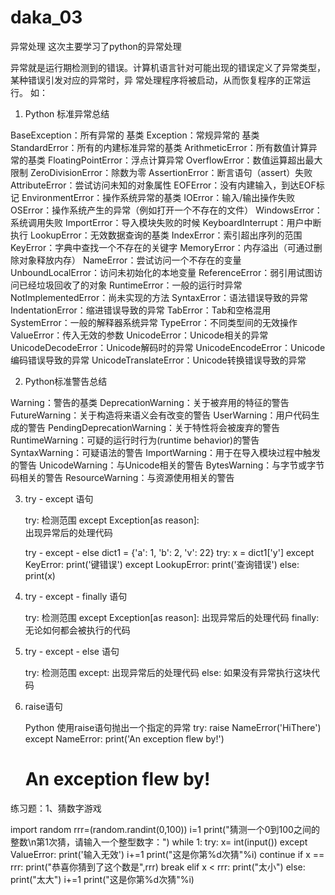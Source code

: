 # daka_03
异常处理
这次主要学习了python的异常处理

异常就是运行期检测到的错误。计算机语言针对可能出现的错误定义了异常类型，某种错误引发对应的异常时，异
常处理程序将被启动，从而恢复程序的正常运行。
如：

1. Python 标准异常总结

BaseException：所有异常的 基类
Exception：常规异常的 基类
StandardError：所有的内建标准异常的基类
ArithmeticError：所有数值计算异常的基类
FloatingPointError：浮点计算异常
OverflowError：数值运算超出最大限制
ZeroDivisionError：除数为零
AssertionError：断言语句（assert）失败
AttributeError：尝试访问未知的对象属性
EOFError：没有内建输入，到达EOF标记
EnvironmentError：操作系统异常的基类
IOError：输入/输出操作失败
OSError：操作系统产生的异常（例如打开一个不存在的文件）
WindowsError：系统调用失败
ImportError：导入模块失败的时候
KeyboardInterrupt：用户中断执行
LookupError：无效数据查询的基类
IndexError：索引超出序列的范围
KeyError：字典中查找一个不存在的关键字
MemoryError：内存溢出（可通过删除对象释放内存）
NameError：尝试访问一个不存在的变量
UnboundLocalError：访问未初始化的本地变量
ReferenceError：弱引用试图访问已经垃圾回收了的对象
RuntimeError：一般的运行时异常
NotImplementedError：尚未实现的方法
SyntaxError：语法错误导致的异常
IndentationError：缩进错误导致的异常
TabError：Tab和空格混用
SystemError：一般的解释器系统异常
TypeError：不同类型间的无效操作
ValueError：传入无效的参数
UnicodeError：Unicode相关的异常
UnicodeDecodeError：Unicode解码时的异常
UnicodeEncodeError：Unicode编码错误导致的异常
UnicodeTranslateError：Unicode转换错误导致的异常



2. Python标准警告总结

Warning：警告的基类
DeprecationWarning：关于被弃用的特征的警告
FutureWarning：关于构造将来语义会有改变的警告
UserWarning：用户代码生成的警告
PendingDeprecationWarning：关于特性将会被废弃的警告
RuntimeWarning：可疑的运行时行为(runtime behavior)的警告
SyntaxWarning：可疑语法的警告
ImportWarning：用于在导入模块过程中触发的警告
UnicodeWarning：与Unicode相关的警告
BytesWarning：与字节或字节码相关的警告
ResourceWarning：与资源使用相关的警告

3. try - except 语句

    try:
    检测范围
    except Exception[as reason]:    
    出现异常后的处理代码

    try - except - else 
    dict1 = {'a': 1, 'b': 2, 'v': 22}
    try:
        x = dict1['y']
    except KeyError:
        print('键错误')
    except LookupError:
        print('查询错误')
    else:
        print(x)

4. try - except - finally 语句

    try:
        检测范围
    except Exception[as reason]:
        出现异常后的处理代码
    finally:
        无论如何都会被执行的代码

5. try - except - else 语句

    try:
        检测范围
    except:
        出现异常后的处理代码
    else:
        如果没有异常执行这块代码

6. raise语句

    Python 使用raise语句抛出一个指定的异常
        try:
        raise NameError('HiThere')
    except NameError:
        print('An exception flew by!')
    
    # An exception flew by!

练习题：1、猜数字游戏

import random
rrr=(random.randint(0,100))
i=1
print("猜测一个0到100之间的整数\n第1次猜，请输入一个整型数字：")
while 1: 
    try:
        x= int(input())
    except ValueError:
        print('输入无效')
        i+=1
        print("这是你第%d次猜"%i)
        continue
    if x == rrr:
        print("恭喜你猜到了这个数是",rrr)
        break
    elif x < rrr:
        print("太小")
    else:
        print("太大")
    i+=1
    print("这是你第%d次猜"%i)
